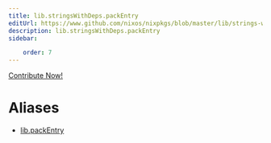 ```yaml
---
title: lib.stringsWithDeps.packEntry
editUrl: https://www.github.com/nixos/nixpkgs/blob/master/lib/strings-with-deps.nix#L82C15
description: lib.stringsWithDeps.packEntry
sidebar:

    order: 7
---
```


<a href="https://www.github.com/nixos/nixpkgs/blob/master/lib/strings-with-deps.nix#L82C15">Contribute Now!</a>


# Aliases

- [lib.packEntry](/reference/libpackEntry)


